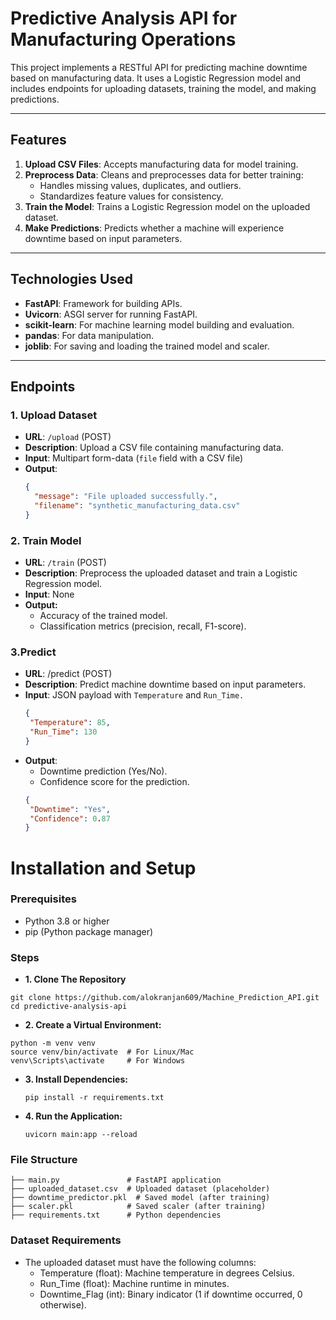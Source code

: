 # Predictive Analysis API for Manufacturing Operations

This project implements a RESTful API for predicting machine downtime based on manufacturing data. It uses a Logistic Regression model and includes endpoints for uploading datasets, training the model, and making predictions.

---

## Features

1. **Upload CSV Files**: Accepts manufacturing data for model training.
2. **Preprocess Data**: Cleans and preprocesses data for better training:
   - Handles missing values, duplicates, and outliers.
   - Standardizes feature values for consistency.
3. **Train the Model**: Trains a Logistic Regression model on the uploaded dataset.
4. **Make Predictions**: Predicts whether a machine will experience downtime based on input parameters.

---

## Technologies Used

- **FastAPI**: Framework for building APIs.
- **Uvicorn**: ASGI server for running FastAPI.
- **scikit-learn**: For machine learning model building and evaluation.
- **pandas**: For data manipulation.
- **joblib**: For saving and loading the trained model and scaler.

---

## Endpoints

### **1. Upload Dataset**
- **URL**: `/upload` (POST)
- **Description**: Upload a CSV file containing manufacturing data.
- **Input**: Multipart form-data (`file` field with a CSV file)
- **Output**:
  ```json
  {
    "message": "File uploaded successfully.",
    "filename": "synthetic_manufacturing_data.csv"
  }

### **2. Train Model**
- **URL**: `/train` (POST)
- **Description**: Preprocess the uploaded dataset and train a Logistic Regression model.
- **Input**: None
- **Output:**
  - Accuracy of the trained model.
  - Classification metrics (precision, recall, F1-score).

### **3.Predict**
- **URL**: /predict (POST)
- **Description**: Predict machine downtime based on input parameters.
- **Input**: JSON payload with `Temperature` and `Run_Time.`
  ```json
  {
   "Temperature": 85,
   "Run_Time": 130
  }
- **Output**:
  - Downtime prediction (Yes/No).
  - Confidence score for the prediction.
  ```json
  {
   "Downtime": "Yes",
   "Confidence": 0.87
  }

# Installation and Setup
### Prerequisites
- Python 3.8 or higher
- pip (Python package manager)
### Steps
- **1. Clone The Repository**
```
git clone https://github.com/alokranjan609/Machine_Prediction_API.git
cd predictive-analysis-api
```
- **2. Create a Virtual Environment:**
```
python -m venv venv
source venv/bin/activate  # For Linux/Mac
venv\Scripts\activate     # For Windows
```
- **3. Install Dependencies:**
  ```
  pip install -r requirements.txt
  ```
- **4. Run the Application:**
  ```
  uvicorn main:app --reload
  ```
### File Structure
```
├── main.py               # FastAPI application
├── uploaded_dataset.csv  # Uploaded dataset (placeholder)
├── downtime_predictor.pkl  # Saved model (after training)
├── scaler.pkl            # Saved scaler (after training)
├── requirements.txt      # Python dependencies
```
### Dataset Requirements
- The uploaded dataset must have the following columns:
  - Temperature (float): Machine temperature in degrees Celsius.
  - Run_Time (float): Machine runtime in minutes.
  - Downtime_Flag (int): Binary indicator (1 if downtime occurred, 0 otherwise).
